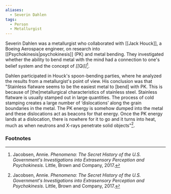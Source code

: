```yaml
---
aliases:
  - Severin Dahlen
tags:
  - Person
  - Metallurgist
---
```

Severin Dahlen was a metallurgist who collaborated with [[Jack Houck]], a Boeing Aerospace engineer, on research into [[Psychokinesis|psychokinesis]] (PK) and metal bending. They investigated whether the ability to bend metal with the mind had a connection to one's belief system and the concept of *[[Qi]]*[^1].

Dahlen participated in Houck's spoon-bending parties, where he analyzed the results from a metallurgist's point of view. His conclusion was that "Stainless flatware seems to be the easiest metal to [bend] with PK. This is because of [the]metallurgical characteristics of stainless steel. Stainless flatware is usually stamped out in large quantities. The process of cold stamping creates a large number of ‘dislocations’ along the grain boundaries in the metal. The PK energy is somehow dumped into the metal and these dislocations act as beacons for that energy. Once the PK energy lands at a dislocation, there is nowhere for it to go and it turns into heat, much as when neutrons and X-rays penetrate solid objects"[^1].

### Footnotes
[^1]: Jacobsen, Annie. *Phenomena: The Secret History of the U.S. Government's Investigations into Extrasensory Perception and Psychokinesis*. Little, Brown and Company, 2017.

